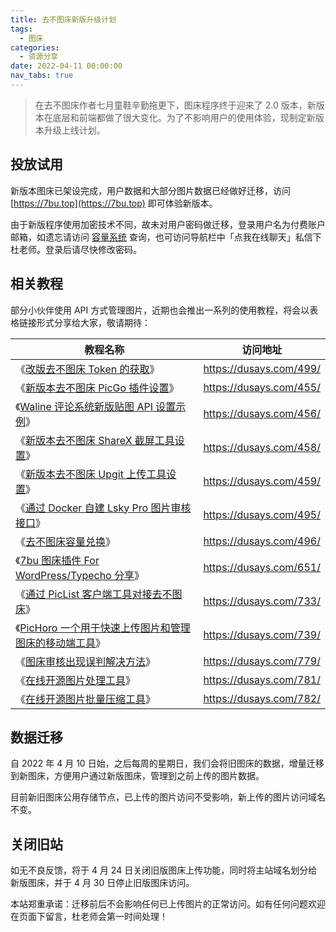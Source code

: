 ```yaml
---
title: 去不图床新版升级计划
tags:
  - 图床
categories:
  - 资源分享
date: 2022-04-11 00:00:00
nav_tabs: true
---
```


> 在去不图床作者七月童鞋辛勤拖更下，图床程序终于迎来了 2.0 版本，新版本在底层和前端都做了很大变化。为了不影响用户的使用体验，现制定新版本升级上线计划。

<!-- more -->

## 投放试用

新版本图床已架设完成，用户数据和大部分图片数据已经做好迁移，访问 [https://7bu.top](https://7bu.top) 即可体验新版本。

由于新版程序使用加密技术不同，故未对用户密码做迁移，登录用户名为付费账户邮箱，如遗忘请访问 [容量系统](https://pay.dusay.cn) 查询，也可访问导航栏中「点我在线聊天」私信下杜老师。登录后请尽快修改密码。

## 相关教程

部分小伙伴使用 API 方式管理图片，近期也会推出一系列的使用教程，将会以表格链接形式分享给大家，敬请期待：

| 教程名称 | 访问地址 |
| - | - |
| 《[改版去不图床 Token 的获取](https://dusays.com/499/)》 | https://dusays.com/499/ |
| 《[新版本去不图床 PicGo 插件设置](https://dusays.com/455/)》 | https://dusays.com/455/ |
| 《[Waline 评论系统新版贴图 API 设置示例](https://dusays.com/456/)》 | https://dusays.com/456/ |
| 《[新版本去不图床 ShareX 截屏工具设置](https://dusays.com/458/)》 | https://dusays.com/458/ |
| 《[新版本去不图床 Upgit 上传工具设置](https://dusays.com/459/)》 | https://dusays.com/459/ |
| 《[通过 Docker 自建 Lsky Pro 图片审核接口](https://dusays.com/495/)》 | https://dusays.com/495/ |
| 《[去不图床容量兑换](https://dusays.com/496/)》 | https://dusays.com/496/ |
| 《[7bu 图床插件 For WordPress/Typecho 分享](https://dusays.com/651/)》 | https://dusays.com/651/ |
| 《[通过 PicList 客户端工具对接去不图床](https://dusays.com/733/)》 | https://dusays.com/733/ |
| 《[PicHoro 一个用于快速上传图片和管理图床的移动端工具](https://dusays.com/739/)》 | https://dusays.com/739/ |
| 《[图床审核出现误判解决方法](https://dusays.com/779/)》 | https://dusays.com/779/ |
| 《[在线开源图片处理工具](https://dusays.com/781/)》 | https://dusays.com/781/ |
| 《[在线开源图片批量压缩工具](https://dusays.com/782/)》 | https://dusays.com/782/ |

## 数据迁移

自 2022 年 4 月 10 日始，之后每周的星期日，我们会将旧图床的数据，增量迁移到新图床，方便用户通过新版图床，管理到之前上传的图片数据。

目前新旧图床公用存储节点，已上传的图片访问不受影响，新上传的图片访问域名不变。

## 关闭旧站

如无不良反馈，将于 4 月 24 日关闭旧版图床上传功能，同时将主站域名划分给新版图床，并于 4 月 30 日停止旧版图床访问。

本站郑重承诺：迁移前后不会影响任何已上传图片的正常访问。如有任何问题欢迎在页面下留言，杜老师会第一时间处理！